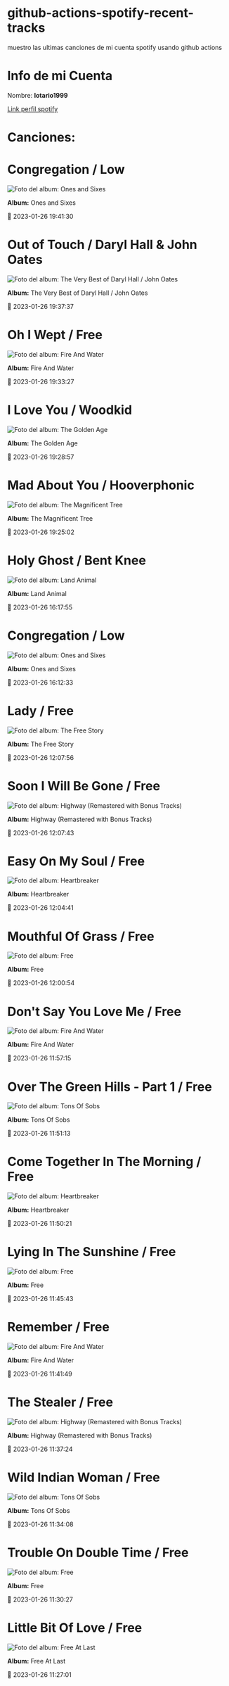 

# github-actions-spotify-recent-tracks        

muestro las ultimas canciones de mi cuenta spotify usando github actions

# Info de mi Cuenta
Nombre: **lotario1999**

[Link perfil spotify](https://open.spotify.com/user/lotario1999)

# Canciones:



# **Congregation** / Low

![Foto del album: Ones and Sixes](https://i.scdn.co/image/ab67616d00001e02af105fb7defe734231228f27)

**Album:** Ones and Sixes

📅 2023-01-26 19:41:30


# **Out of Touch** / Daryl Hall & John Oates

![Foto del album: The Very Best of Daryl Hall / John Oates](https://i.scdn.co/image/ab67616d00001e0256ce6584f5f6e58b2237f5d9)

**Album:** The Very Best of Daryl Hall / John Oates

📅 2023-01-26 19:37:37


# **Oh I Wept** / Free

![Foto del album: Fire And Water](https://i.scdn.co/image/ab67616d00001e02753c41c7fdc5e78ba017bbf5)

**Album:** Fire And Water

📅 2023-01-26 19:33:27


# **I Love You** / Woodkid

![Foto del album: The Golden Age](https://i.scdn.co/image/ab67616d00001e02216fa486e2c3e899cacfe6bf)

**Album:** The Golden Age

📅 2023-01-26 19:28:57


# **Mad About You** / Hooverphonic

![Foto del album: The Magnificent Tree](https://i.scdn.co/image/ab67616d00001e02adc391e06a1ecdc2cb4d193f)

**Album:** The Magnificent Tree

📅 2023-01-26 19:25:02


# **Holy Ghost** / Bent Knee

![Foto del album: Land Animal](https://i.scdn.co/image/ab67616d00001e02b3e6b1494af0def99c9d80f0)

**Album:** Land Animal

📅 2023-01-26 16:17:55


# **Congregation** / Low

![Foto del album: Ones and Sixes](https://i.scdn.co/image/ab67616d00001e02af105fb7defe734231228f27)

**Album:** Ones and Sixes

📅 2023-01-26 16:12:33


# **Lady** / Free

![Foto del album: The Free Story](https://i.scdn.co/image/ab67616d00001e026c9efbbfe787c3994e36f642)

**Album:** The Free Story

📅 2023-01-26 12:07:56


# **Soon I Will Be Gone** / Free

![Foto del album: Highway (Remastered with Bonus Tracks)](https://i.scdn.co/image/ab67616d00001e02ebaed30c93d2cc07825d5fce)

**Album:** Highway (Remastered with Bonus Tracks)

📅 2023-01-26 12:07:43


# **Easy On My Soul** / Free

![Foto del album: Heartbreaker](https://i.scdn.co/image/ab67616d00001e02e3dbc47835dbbb0e84faf7d0)

**Album:** Heartbreaker

📅 2023-01-26 12:04:41


# **Mouthful Of Grass** / Free

![Foto del album: Free](https://i.scdn.co/image/ab67616d00001e02640df56fe46cd51896a00810)

**Album:** Free

📅 2023-01-26 12:00:54


# **Don't Say You Love Me** / Free

![Foto del album: Fire And Water](https://i.scdn.co/image/ab67616d00001e02753c41c7fdc5e78ba017bbf5)

**Album:** Fire And Water

📅 2023-01-26 11:57:15


# **Over The Green Hills - Part 1** / Free

![Foto del album: Tons Of Sobs](https://i.scdn.co/image/ab67616d00001e02f12c4cf01bcdb1be059c4195)

**Album:** Tons Of Sobs

📅 2023-01-26 11:51:13


# **Come Together In The Morning** / Free

![Foto del album: Heartbreaker](https://i.scdn.co/image/ab67616d00001e02e3dbc47835dbbb0e84faf7d0)

**Album:** Heartbreaker

📅 2023-01-26 11:50:21


# **Lying In The Sunshine** / Free

![Foto del album: Free](https://i.scdn.co/image/ab67616d00001e02640df56fe46cd51896a00810)

**Album:** Free

📅 2023-01-26 11:45:43


# **Remember** / Free

![Foto del album: Fire And Water](https://i.scdn.co/image/ab67616d00001e02753c41c7fdc5e78ba017bbf5)

**Album:** Fire And Water

📅 2023-01-26 11:41:49


# **The Stealer** / Free

![Foto del album: Highway (Remastered with Bonus Tracks)](https://i.scdn.co/image/ab67616d00001e02ebaed30c93d2cc07825d5fce)

**Album:** Highway (Remastered with Bonus Tracks)

📅 2023-01-26 11:37:24


# **Wild Indian Woman** / Free

![Foto del album: Tons Of Sobs](https://i.scdn.co/image/ab67616d00001e02f12c4cf01bcdb1be059c4195)

**Album:** Tons Of Sobs

📅 2023-01-26 11:34:08


# **Trouble On Double Time** / Free

![Foto del album: Free](https://i.scdn.co/image/ab67616d00001e02640df56fe46cd51896a00810)

**Album:** Free

📅 2023-01-26 11:30:27


# **Little Bit Of Love** / Free

![Foto del album: Free At Last](https://i.scdn.co/image/ab67616d00001e02b679e675c7660723d4f0ae7b)

**Album:** Free At Last

📅 2023-01-26 11:27:01
